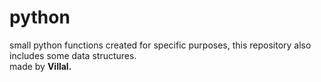 # python
small python functions created for specific purposes, this repository also includes some data structures. <br>
made by <b>Villal<b>.
